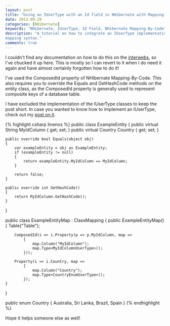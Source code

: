 ```yaml
---
layout: post
title: "Using an IUserType with an Id field in NHibernate with Mapping-By-Code"
date: 2013-09-29
categories: [NHibernate]
keywords: "NHibernate, IUserType, Id Field, NHibernate Mapping-By-Code"
description: "A tutorial on how to integrate an IUserType implementation with an Id field using NHibernate's Mapping-By-Code 
mapping syntax."
comments: true
---
```

I couldn't find any documentation on how to do this on the [interwebs](http://www.urbandictionary.com/define.php?term=interwebs" "interwebs"),
so I've chucked it up here. This is mostly so I can revert to it when I do need it again and have almost certainly
forgotten how to do it!

I've used the ComposedId property of NHibernate Mapping-By-Code. This also requires you to override the Equals and
GetHashCode methods on the entity class, as the ComposedId property is generally used to represent composite keys of a
database table.

I have excluded the implementation of the IUserType classes to keep the post short. In case you wanted to know how to
implement an IUserType, check out my [post on it](/posts/nhibernate-mapping-by-code-and-iusertypes).

{% highlight csharp linenos %}
public class ExampleEntity
{
    public virtual String MyIdColumn { get; set; }
    public virtual Country Country { get; set; }
	
	public override bool Equals(object obj)
    {
        var exampleEntity = obj as ExampleEntity;
        if (exampleEntity != null)
        {
            return exampleEntity.MyIdColumn == MyIdColumn;
        }
        
        return false;
    }
	
	public override int GetHashCode()
    {
        return MyIdColumn.GetHashCode();
    }
}

public class ExampleEntityMap : ClassMapping
{
    public ExampleEntityMap()
    {
        Table("Table");

        ComposedId(i => i.Property(p => p.MyIdColumn, map =>
            {
                map.Column("MyIdColumn");
                map.Type<MyIdColumnUserType>();
            }));

        Property(i => i.Country, map =>
            {
                map.Column("Country");
                map.Type<CountryEnumUserType>();
            });
    }
}

public enum Country
{
	Australia,
	Sri Lanka,
	Brazil,
	Spain
}
{% endhighlight %}

Hope it helps someone else as well!
